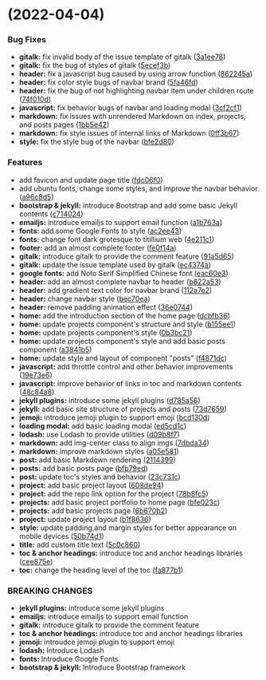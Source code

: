 #  (2022-04-04)


### Bug Fixes

* **gitalk:** fix invalid body of the issue template of gitalk ([3a1ee78](https://github.com/Hyperzsb/natalia-theme/commit/3a1ee783494bce73c25f5f2c65946a90e595babb))
* **gitalk:** fix the bug of styles of gitalk ([5ecef3b](https://github.com/Hyperzsb/natalia-theme/commit/5ecef3bf0b65f8056c119a8a147a0330273fdeb2))
* **header:** fix a javascript bug caused by using arrow function ([862245a](https://github.com/Hyperzsb/natalia-theme/commit/862245a0f37bb3fbfd9d254f321c56d9c85cebdb))
* **header:** fix color style bugs of navbar brand ([5fa46fd](https://github.com/Hyperzsb/natalia-theme/commit/5fa46fdf92ed4b9a4c33fa9a4d4c14f2814281a4))
* **header:** fix the bug of not highlighting navbar item under children route ([74f010d](https://github.com/Hyperzsb/natalia-theme/commit/74f010d4f4d0eec2ab3eb83955096642896a7693))
* **javascript:** fix behavior bugs of navbar and loading modal ([3cf2cf1](https://github.com/Hyperzsb/natalia-theme/commit/3cf2cf1d89ac9a6ca68c35b5a6e6b4dbcda71422))
* **markdown:** fix issues with unrendered Markdown on index, projects, and posts pages ([1bb5e42](https://github.com/Hyperzsb/natalia-theme/commit/1bb5e426f53902b35fb529f52c300356cdb92a27))
* **markdown:** fix style issues of internal links of Markdown ([0ff3b67](https://github.com/Hyperzsb/natalia-theme/commit/0ff3b67b9a3ef609576da0c35839bba1c39ee5a1))
* **style:** fix the style bug of the navbar ([bfe2d80](https://github.com/Hyperzsb/natalia-theme/commit/bfe2d8088393a7d5f8e410b45a44812689bf0693))


### Features

* add favicon and update page title ([fdc06f0](https://github.com/Hyperzsb/natalia-theme/commit/fdc06f0e601c4115ed67bf9b81f4ce95d58ff6c9))
* add ubuntu fonts, change some styles, and improve the navbar behavior ([a96c8d5](https://github.com/Hyperzsb/natalia-theme/commit/a96c8d5aa6e84a4be96ad294c3859bc5c34ec461))
* **bootstrap & jekyll:** introduce Bootstrap and add some basic Jekyll contents ([c714024](https://github.com/Hyperzsb/natalia-theme/commit/c71402431c9bd3379824cdd6092750375cd36f3b))
* **emailjs:** introduce emailjs to support email function ([a1b763a](https://github.com/Hyperzsb/natalia-theme/commit/a1b763a056500bc3ef9899bab3879b806c0114d9))
* **fonts:** add some Google Fonts to style ([ac2ee43](https://github.com/Hyperzsb/natalia-theme/commit/ac2ee434b2723cb4f8bf1bd49ef9c70569d0a632))
* **fonts:** change font dark grotesque to titillium web ([4e211c1](https://github.com/Hyperzsb/natalia-theme/commit/4e211c1a537368d1e989c8b81c7ccd1a20909aaf))
* **footer:** add an almost complete footer ([fe0f14a](https://github.com/Hyperzsb/natalia-theme/commit/fe0f14aa46a40b37e9ccf24cb7fcc6f732633d23))
* **gitalk:** introduce gitalk to provide the comment feature ([91a5d65](https://github.com/Hyperzsb/natalia-theme/commit/91a5d65f87969d862b84a253a1944fc82054da52))
* **gitalk:** update the issue template used by gitalk ([ec4374a](https://github.com/Hyperzsb/natalia-theme/commit/ec4374a85be32313d93e29b6709cc8fa0bab5a1f))
* **google fonts:** add Noto Serif Simplified Chinese font ([eac60e3](https://github.com/Hyperzsb/natalia-theme/commit/eac60e34482dcf33b2b0c1de13137e3af4174f5d))
* **header:** add an almost complete navbar to header ([b822a53](https://github.com/Hyperzsb/natalia-theme/commit/b822a533a866479756283a4c9c7b22e71bf0dc82))
* **header:** add gradient text color for navbar brand ([112a7e2](https://github.com/Hyperzsb/natalia-theme/commit/112a7e2b0e0328fe645006147faa88a2ad81cd35))
* **header:** change navbar style ([bec70ea](https://github.com/Hyperzsb/natalia-theme/commit/bec70ea6a31973c4ffd8b10ecf0253bba23beb15))
* **header:** remove padding animation effect ([36e0744](https://github.com/Hyperzsb/natalia-theme/commit/36e0744e67f94c74c9a78ebf37b56d09270d21ae))
* **home:** add the introduction section of the home page ([dcbfb36](https://github.com/Hyperzsb/natalia-theme/commit/dcbfb3654d78b5d73a7582949897468da7a30fa5))
* **home:** update projects component's structure and style ([b155ee1](https://github.com/Hyperzsb/natalia-theme/commit/b155ee1fac3942bc566370c09794e96765d7c81d))
* **home:** update projects component's style ([0b3bc21](https://github.com/Hyperzsb/natalia-theme/commit/0b3bc2186aacd92d7494c6d133d93eeb8da98579))
* **home:** update projects component's style and add basic posts component ([a3841b5](https://github.com/Hyperzsb/natalia-theme/commit/a3841b5b3dac9fbaba941892b3187b59b06e88c3))
* **home:** update style and layout of component "posts" ([f4871dc](https://github.com/Hyperzsb/natalia-theme/commit/f4871dc00be597c67ad1a6323dbed7556244317a))
* **javascript:** add throttle control and other behavior improvements ([19e73e6](https://github.com/Hyperzsb/natalia-theme/commit/19e73e6553c849135e916396228cfb21c110a004))
* **javascript:** improve behavior of links in toc and markdown contents ([48c84a8](https://github.com/Hyperzsb/natalia-theme/commit/48c84a81f76c40660b87dc48f67748a7d7effbce))
* **jekyll plugins:** introduce some jekyll plugins ([d785a56](https://github.com/Hyperzsb/natalia-theme/commit/d785a565f86b81abf256da53ca4ff8d857551831))
* **jekyll:** add basic site structure of projects and posts ([73d7659](https://github.com/Hyperzsb/natalia-theme/commit/73d7659d976f6d41b332d8fddce78e2a401f51c3))
* **jemoji:** introduce jemoji plugin to support emoji ([bcd130d](https://github.com/Hyperzsb/natalia-theme/commit/bcd130db80e448a3ec9fafec4514fd5ae01d9a06))
* **loading modal:** add basic loading modal ([ed5cd1c](https://github.com/Hyperzsb/natalia-theme/commit/ed5cd1c48a5b7bda33ed782249c2035ee957415c))
* **lodash:** use Lodash to provide utilities ([d09b8f7](https://github.com/Hyperzsb/natalia-theme/commit/d09b8f7ca00d0df88cc70268a191102c86987191))
* **markdown:** add img-center class to align imgs ([7dbda34](https://github.com/Hyperzsb/natalia-theme/commit/7dbda34becca9ef3fa284850a4acc1012ef78b3c))
* **markdown:** improve markdown styles ([a05e581](https://github.com/Hyperzsb/natalia-theme/commit/a05e5819ad7647bbc9e31292f2489a244cb33f54))
* **post:** add basic Markdown rendering ([2114399](https://github.com/Hyperzsb/natalia-theme/commit/21143994ca03f5a0f5e8701cc529f12bebb274f8))
* **posts:** add basic posts page ([bfb79ed](https://github.com/Hyperzsb/natalia-theme/commit/bfb79ed4edf1e895b0028f61137a9ebdf7569454))
* **post:** update toc's styles and behavior ([23c731c](https://github.com/Hyperzsb/natalia-theme/commit/23c731c5fa666bbaf8f30afd7ad00f9364bf1049))
* **project:** add basic project layout ([608de94](https://github.com/Hyperzsb/natalia-theme/commit/608de94344dbc3f924ed4ee4fdbc191497018e19))
* **project:** add the repo link option for the project ([78b8fc5](https://github.com/Hyperzsb/natalia-theme/commit/78b8fc5bc28583731419367124192b7211155efe))
* **projects:** add basic project portfolio to home page ([bfe023c](https://github.com/Hyperzsb/natalia-theme/commit/bfe023c56508a08fd38e48326063aba445db3152))
* **projects:** add basic projects page ([6b670b2](https://github.com/Hyperzsb/natalia-theme/commit/6b670b2351b8645efa6eed8579820deba66c94c3))
* **project:** update project layout ([b1f8636](https://github.com/Hyperzsb/natalia-theme/commit/b1f86368d16e3af9b2926140d0079f62adad7ce8))
* **style:** update padding and margin styles for better appearance on mobile devices ([50b74d1](https://github.com/Hyperzsb/natalia-theme/commit/50b74d1b595f96c9ae9adba687be7ed21817d30c))
* **title:** add custom title text ([5c0c860](https://github.com/Hyperzsb/natalia-theme/commit/5c0c8604f5c5dcd48807d78efe6d3c023ffa0531))
* **toc & anchor headings:** introduce toc and anchor headings libraries ([cee875e](https://github.com/Hyperzsb/natalia-theme/commit/cee875e599824e252993d3ea80f35690ab08e6b5))
* **toc:** change the heading level of the toc ([fa877b1](https://github.com/Hyperzsb/natalia-theme/commit/fa877b101e1e54735b3777ccb0cf6359a3ba51b5))


### BREAKING CHANGES

* **jekyll plugins:** introduce some jekyll plugins
* **emailjs:** introduce emailjs to support email function
* **gitalk:** introduce gitalk to provide the comment feature
* **toc & anchor headings:** introduce toc and anchor headings libraries
* **jemoji:** introudce jemoji plugin to support emoji
* **lodash:** Introduce Lodash
* **fonts:** Introduce Google Fonts
* **bootstrap & jekyll:** Introduce Bootstrap framework



